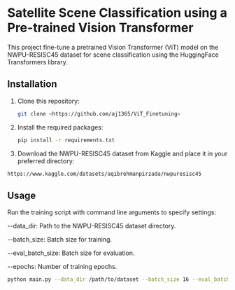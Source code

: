 # Satellite Scene Classification using a Pre-trained Vision Transformer

This project fine-tune a pretrained Vision Transformer (ViT) model on the NWPU-RESISC45 dataset for scene classification using the HuggingFace Transformers library.

## Installation

1. Clone this repository:
    ```bash
    git clone <https://github.com/aj1365/ViT_Finetuning>
    ```

2. Install the required packages:
    ```bash
    pip install -r requirements.txt
    ```

3. Download the NWPU-RESISC45 dataset from Kaggle and place it in your preferred directory:
 ```bash
https://www.kaggle.com/datasets/aqibrehmanpirzada/nwpuresisc45
 ```

## Usage

Run the training script with command line arguments to specify settings:


--data_dir: Path to the NWPU-RESISC45 dataset directory.

--batch_size: Batch size for training.

--eval_batch_size: Batch size for evaluation.

--epochs: Number of training epochs.

```bash
python main.py --data_dir /path/to/dataset --batch_size 16 --eval_batch_size 16 --epochs 10
